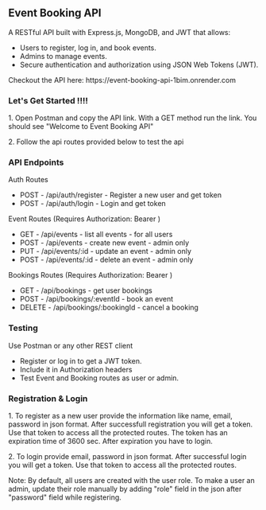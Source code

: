 <h2>Event Booking API</h2>
<p>A RESTful API built with Express.js, MongoDB, and JWT that allows:</p>
<ul>
   <li>Users to register, log in, and book events.</li>
   <li>Admins to manage events.</li>
   <li>Secure authentication and authorization using JSON Web Tokens (JWT).</li>
</ul>

<p>Checkout the API here: https://event-booking-api-1bim.onrender.com </p>

<h3>Let's Get Started !!!!</h3>

<p>1. Open Postman and copy the API link. With a GET method run the link. You should see "Welcome to Event Booking API"</p>
<p>2. Follow the api routes provided below to test the api</p>

<h3>API Endpoints</h3>
<p>Auth Routes</p>
<ul>
   <li>POST - /api/auth/register - Register a new user and get token</li>
   <li>POST - /api/auth/login - Login and get token</li>
</ul>

<p>Event Routes (Requires Authorization: Bearer <token> )</p>
<ul>
   <li>GET - /api/events - list all events - for all users</li>
   <li>POST - /api/events - create new event - admin only</li>
   <li>PUT - /api/events/:id - update an event - admin only</li>
   <li>POST - /api/events/:id - delete an event - admin only</li>
</ul>

<p>Bookings Routes (Requires Authorization: Bearer <token> )</p>
<ul>
   <li>GET - /api/bookings - get user bookings</li>
   <li>POST - /api/bookings/:eventId - book an event</li>
   <li>DELETE - /api/bookings/:bookingId - cancel a booking</li>
</ul>

<h3>Testing</h3>
<p>Use Postman or any other REST client</p>
<ul>
   <li>Register or log in to get a JWT token.</li>
   <li>Include it in Authorization headers</li>
   <li>Test Event and Booking routes as user or admin.</li>
</ul>

<h3>Registration & Login</h3>

<p>1. To register as a new user provide the information like name, email, password in json format. After successfull registration you will get a token. Use that token to access all the protected routes. The token has an expiration time of 3600 sec. After expiration you have to login.</p>

<p>2. To login provide email, password in json format. After successful login you will get a token. Use that token to access all the protected routes.</p>

<p>Note: By default, all users are created with the user role. To make a user an admin, update their role manually by adding "role" field in the json after "password" field while registering.</p>
